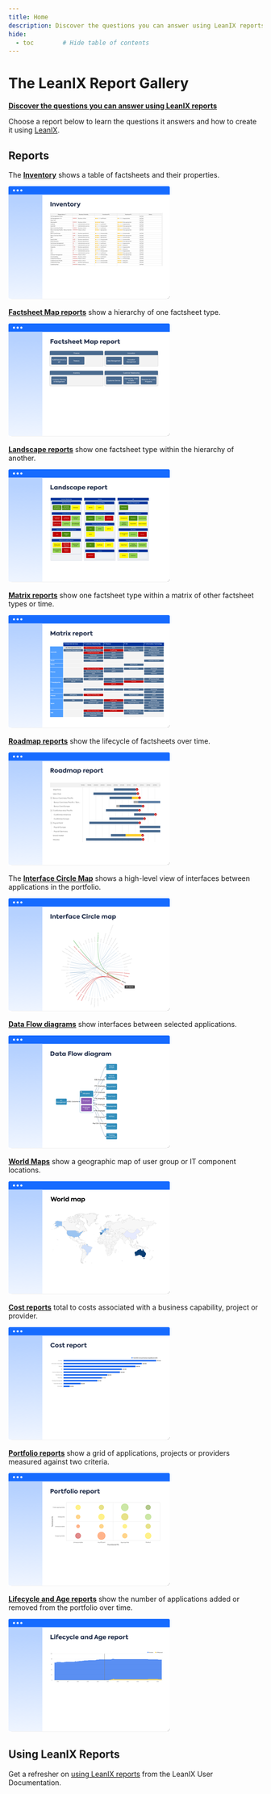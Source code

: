 ```yaml
---
title: Home
description: Discover the questions you can answer using LeanIX reports
hide:
  - toc        # Hide table of contents
---
```

 
# The LeanIX Report Gallery

**[Discover the questions you can answer using LeanIX reports][questions]**

Choose a report below to learn the questions it answers and how to create it using [LeanIX](https://www.leanix.net/en/solutions/enterprise-architecture-suite). 

## Reports

The **[Inventory][inventory]** shows a table of factsheets and their properties.

[![Inventory](../assets/images/inventory-thumbnail.png)][inventory]

**[Factsheet Map reports][factsheet-map]** show a hierarchy of one factsheet type.

[![Factsheet Map reports](assets/images/factsheet-map-thumbnail.png)][factsheet-map]

**[Landscape reports][landscape]** show one factsheet type within the hierarchy of another. 

[![Landscape reports](assets/images/landscape-thumbnail.png)][landscape]

**[Matrix reports][matrix]** show one factsheet type within a matrix of other factsheet types or time.

[![Matrix reports](../assets/images/matrix-thumbnail.png)][matrix]

**[Roadmap reports][roadmap]** show the lifecycle of factsheets over time. 

[![Roadmap reports](../assets/images/roadmap-thumbnail.png)][roadmap]

The **[Interface Circle Map][interface]** shows a high-level view of interfaces between applications in the portfolio.

[![Interface Circle Map report](../assets/images/interface-circle-map-thumbnail.png)][interface]

**[Data Flow diagrams][data-flow]** show interfaces between selected applications.

[![Data Flow diagrams](../assets/images/dataflow-thumbnail.png)][data-flow]

**[World Maps][location]** show a geographic map of user group or IT component locations.

[![World Map reports](../assets/images/world-map-thumbnail.png)][location]

**[Cost reports][cost]** total to costs associated with a business capability, project or provider.

[![Cost reports](../assets/images/cost-thumbnail.png)][cost]

**[Portfolio reports][portfolio]** show a grid of applications, projects or providers measured against two criteria.

[![Portfolio reports](../assets/images/portfolio-thumbnail.png)][portfolio]

**[Lifecycle and Age reports][lifecycle-age]** show the number of applications added or removed from the portfolio over time.

[![Lifecycle and Age reports](../assets/images/lifecycle-age-thumbnail.png)][lifecycle-age]

## Using LeanIX Reports

Get a refresher on [using LeanIX reports](https://docs.leanix.net/docs/insights-through-reports) from the LeanIX User Documentation.


<!-- links -->
[questions]: questions.md 
[factsheet-map]: /factsheet-map/ "Factsheet maps"
[landscape]: landscape/ "Landscape reports"
[matrix]: ../matrix/ "Matrix reports"
[roadmap]: ../roadmap/ "Roadmap reports"
[location]: ../location/ "World maps"
[interface]: ../interface/ "Interface Circle map"
[data-flow]: ../dataflow/ "Data Flow diagram"
[cost]: ../cost/ "Cost reports"
[lifecycle-age]: ../metrics/lifecycle-and-age-report "Lifecycle and Age reports"
[portfolio]: ../metrics/ "Portfolio reports"
[inventory]: ../inventory/ "Inventory"
